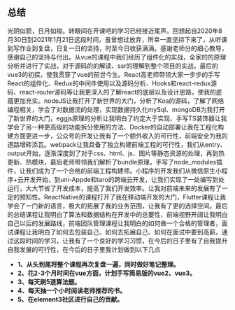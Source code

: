 ## 总结

​        光阴似箭，日月如梭。转眼间在开课吧的学习已经接近尾声。回想起自2020年8月30日到2021年1月21日这段时间，虽曾想过放弃，所幸一直坚持下来了，从听课到写作业到复盘，日复一日的坚持，时至今日收获满满。感谢老师分的细心教导，感谢自己的坚持与付出。
​       从vue的课程中我们经历了组件化的实战，全家的的原理分析并进行了实战，对于源码的的解读、ssr的理解到整个项目的实战，最后的vue3的初探，使我贯穿了vue的前世今生。
​       React高老师带领大家一步步的手写React的组件化、Redux的中间件使用以及源码分析、Hooks和react-redux源码、react-router源码等让我更深入的了解react的底层以及设计思路，使我的底蕴更加充实。
​        nodeJS让我打开了新世界的大门，分析了Koa的源码，了解了网络编程相关，学会了对数据流的处理，实现数据持久化mySql、mongoDB为我打开了新世界的大门，eggjs原理的分析让我明白了约定大于实现、手写TS装饰器让我学会了另一种更高级的功能拆分使用的方法、Docker的自动部署让我在工程化构建方面更进一步，公众号的开发让我有了一个额外收入的可行性，前端安全为我的道路增砖添瓦。
​        webpack让我具备了独立构建前端工程的可行性，我们从entry、output开始，逐渐深度到了对于css、html、js、图片等静态资源的处理，再到热更新、热模块，最后老师带领我们解析了bundle原理，手写了node_modules插件，让我们成为了一个合格的前端工程构建师。
​        小程序的开发我们从微信原生小程序+云开发开始，到uni-Appde和taro的跨端云开发，让我们实现了一处编写到处运行，大大节省了开发成本，提高了我们开发效率。让我对前端未来的发展有了一定的预知性。
​        ReactNative的课程打开了我在移动端开发的大门，Flutter课程让我学会了一门新的语言，极大的拓展了我的业务范围，让我有了更的选择空间。
​        最后的总结课程让我明白了算法和数据结构在开发中的总要性，前端视野开阔让我明白自己以后的发展路线，前端团队管理课程让我明白的如何做一个合格的管理者，面试课程让我明白了如何去包装自己、如何去拓展自己、如何在面试中要到高薪。
​        通过这段时间的学习，让我有了一个良好的学习习惯，在今后的日子里有了自我提升自我发展的可行性，在今后的日子里我计划做到以下几点

+ **1、从头到尾将整个课程再次复盘一遍，同时做好笔记整理。**
+ **2、花2-3个月时间在vue方面，计划手写简易版的vue2、vue3。**
+ **3、每天刷5道算法题。**
+ **4、每天抽一个小时阅读老师推荐的书。**
+ **5、在element3社区进行自己的贡献。**


